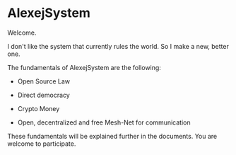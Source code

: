 # AlexejSystem
Welcome.

I don't like the system that currently rules the world. So I make a new, better one.

The fundamentals of AlexejSystem are the following:

- Open Source Law

- Direct democracy

- Crypto Money

- Open, decentralized and free Mesh-Net for communication

These fundamentals will be explained further in the documents.
You are welcome to participate.
